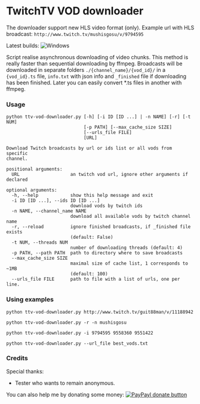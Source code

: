 TwitchTV VOD downloader
========
The downloader support new HLS video format (only). Example url with HLS broadcast:
`http://www.twitch.tv/mushisgosu/v/9794595`

Latest builds: ![Windows](https://github.com/tausackhn/ttv-vod-downloader/releases/latest)

Script realise asynchronous downloading of video chunks. This method is really faster than sequential downloading by ffmpeg.
Broadcasts will be downloaded in separate folders 
`./{channel_name}/{vod_id}/` 
in a `{vod_id}.ts` file, `info.txt` with json info and `_finished` file if downloading has been finished.
Later you can easily convert *.ts files in another with ffmpeg.
### Usage
```
python ttv-vod-downloader.py [-h] [-i ID [ID ...] | -n NAME] [-r] [-t NUM]
                             [-p PATH] [--max_cache_size SIZE]
                             [--urls_file FILE]
                             [URL]

Download Twitch broadcasts by url or ids list or all vods from specific
channel.

positional arguments:
  URL                   an twitch vod url, ignore other arguments if declared

optional arguments:
  -h, --help            show this help message and exit
  -i ID [ID ...], --ids ID [ID ...]
                        download vods by twitch ids
  -n NAME, --channel_name NAME
                        download all available vods by twitch channel name
  -r, --reload          ignore finished broadcasts, if _finished file exists
                        (default: False)
  -t NUM, --threads NUM
                        number of downloading threads (default: 4)
  -p PATH, --path PATH  path to directory where to save broadcasts
  --max_cache_size SIZE
                        maximal size of cache list, 1 corresponds to ~1MB
                        (default: 100)
  --urls_file FILE      path to file with a list of urls, one per line.
```
### Using examples
`python ttv-vod-downloader.py http://www.twitch.tv/guit88man/v/11188942`

`python ttv-vod-downloader.py -r -n mushisgosu`

`python ttv-vod-downloader.py -i 9794595 9558360 9551422`

`python ttv-vod-downloader.py --url_file best_vods.txt`

### Credits
Special thanks:
* Tester who wants to remain anonymous.

You can also help me by donating some money:
[![PayPayl donate button](https://img.shields.io/badge/paypal-donate-yellow.svg)](https://www.paypal.com/cgi-bin/webscr?cmd=_s-xclick&hosted_button_id=HUAG5MCLU7V7W "Donate to this project using Paypal")
